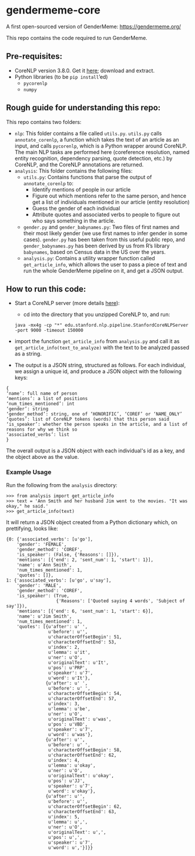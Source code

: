 # gendermeme-core
A first open-sourced version of GenderMeme: https://gendermeme.org/

This repo contains the code required to run GenderMeme. 

## Pre-requisites:

- CoreNLP version 3.8.0. 
Get it [here](https://stanfordnlp.github.io/CoreNLP/); download and extract.
- Python libraries (to be `pip install`’ed)
  - `pycorenlp`
  - `numpy`

## Rough guide for understanding this repo:

This repo contains two folders:
- `nlp`: This folder contains a file called `utils.py`. `utils.py` calls `annotate_corenlp`, a function which takes the text of an article as an input, and calls `pycorenlp`, which is a Python wrapper around CoreNLP. The main NLP tasks are performed here (coreference resolution, named entity recognition, dependency parsing, quote detection, etc.) by CoreNLP, and the CoreNLP annotations are returned.
- `analysis`: This folder contains the following files:
  - `utils.py`: Contains functions that parse the output of `annotate_corenlp` to:
    - Identify mentions of people in our article 
    - Figure out which mentions refer to the same person, and hence get a list of individuals mentioned in our article (entity resolution)
    - Guess the gender of each individual
    - Attribute quotes and associated verbs to people to figure out who says something in the article.
  - `gender.py` and `gender_babynames.py`: Two files of first names and their most likely gender (we use first names to infer gender in some cases). `gender.py` has been taken from this useful public repo, and `gender_babynames.py` has been derived by us from R’s library `babynames`, based on Census data in the US over the years. 
  - `analysis.py`: Contains a utility wrapper function called `get_article_info`, which allows the user to pass a piece of text and run the whole GenderMeme pipeline on it, and get a JSON output.

## How to run this code:

- Start a CoreNLP server (more details [here](https://stanfordnlp.github.io/CoreNLP/corenlp-server.html)):
  - cd into the directory that you unzipped CoreNLP to, and run:

  `java -mx4g -cp "*" edu.stanford.nlp.pipeline.StanfordCoreNLPServer -port 9000 -timeout 150000`
- import the function `get_article_info` from `analysis.py` and call it as `get_article_info(text_to_analyze)` with the text to be analyzed passed as a string.
- The output is a JSON string, structured as follows. For each individual, we assign a unique id, and produce a JSON object with the following keys: 
```
{
‘name’: full name of person
‘mentions’: a list of positions 
‘num_times_mentioned’: int
‘gender’: string
‘gender_method’: string, one of ‘HONORIFIC’, ‘COREF’ or ‘NAME_ONLY’
‘quotes’: list of CoreNLP tokens (words) that this person said
‘is_speaker’: whether the person speaks in the article, and a list of reasons for why we think so
‘associated_verbs’: list
}
```
 The overall output is a JSON object with each individual's id as a key, and the object above as the value.
 
 ### Example Usage
 
 Run the following from the `analysis` directory:
 ```
 >>> from analysis import get_article_info
 >>> text = 'Ann Smith and her husband Jim went to the movies. "It was okay," he said.'
 >>> get_article_info(text)
 ```
 
 It will return a JSON object created from a Python dictionary which, on prettifying, looks like:
 ```
 {0: {'associated_verbs': [u'go'],
     'gender': 'FEMALE',
     'gender_method': 'COREF',
     'is_speaker': (False, {'Reasons': []}),
     'mentions': [{'end': 2, 'sent_num': 1, 'start': 1}],
     'name': u'Ann Smith',
     'num_times_mentioned': 1,
     'quotes': []},
 1: {'associated_verbs': [u'go', u'say'],
     'gender': 'MALE',
     'gender_method': 'COREF',
     'is_speaker': (True,
                    {'Reasons': ['Quoted saying 4 words', 'Subject of say']}),
     'mentions': [{'end': 6, 'sent_num': 1, 'start': 6}],
     'name': u'Jim Smith',
     'num_times_mentioned': 1,
     'quotes': [{u'after': u' ',
                 u'before': u'',
                 u'characterOffsetBegin': 51,
                 u'characterOffsetEnd': 53,
                 u'index': 2,
                 u'lemma': u'it',
                 u'ner': u'O',
                 u'originalText': u'It',
                 u'pos': u'PRP',
                 u'speaker': u'7',
                 u'word': u'It'},
                {u'after': u' ',
                 u'before': u' ',
                 u'characterOffsetBegin': 54,
                 u'characterOffsetEnd': 57,
                 u'index': 3,
                 u'lemma': u'be',
                 u'ner': u'O',
                 u'originalText': u'was',
                 u'pos': u'VBD',
                 u'speaker': u'7',
                 u'word': u'was'},
                {u'after': u'',
                 u'before': u' ',
                 u'characterOffsetBegin': 58,
                 u'characterOffsetEnd': 62,
                 u'index': 4,
                 u'lemma': u'okay',
                 u'ner': u'O',
                 u'originalText': u'okay',
                 u'pos': u'JJ',
                 u'speaker': u'7',
                 u'word': u'okay'},
                {u'after': u'',
                 u'before': u'',
                 u'characterOffsetBegin': 62,
                 u'characterOffsetEnd': 63,
                 u'index': 5,
                 u'lemma': u',',
                 u'ner': u'O',
                 u'originalText': u',',
                 u'pos': u',',
                 u'speaker': u'7',
                 u'word': u','}]}}

 ```
